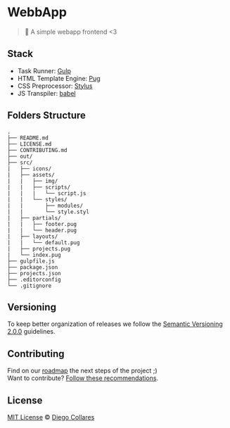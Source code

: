 # WebbApp

> :rocket: A simple webapp frontend <3

## Stack

- Task Runner: [Gulp](http://gulpjs.com/)
- HTML Template Engine: [Pug](https://pugjs.org/api/getting-started.html)
- CSS Preprocessor: [Stylus](http://stylus-lang.com/)
- JS Transpiler: [babel](https://babeljs.io/)

## Folders Structure
	.
	├── README.md
	├── LICENSE.md
	├── CONTRIBUTING.md
	├── out/
	├── src/
	|   ├── icons/
	|   ├── assets/
	|   |   ├── img/
	|   |   ├── scripts/
	|   |   |   └── script.js
	|   |   └── styles/
	|   |       ├── modules/
	|   |       └── style.styl
	|   ├── partials/
	|   |   ├── footer.pug
	|   |   └── header.pug
	|   ├── layouts/
	|   |   └── default.pug
	|   ├── projects.pug
	|   └── index.pug
	├── gulpfile.js
	├── package.json
	├── projects.json
	├── .editorconfig
	└── .gitignore

## Versioning

To keep better organization of releases we follow the [Semantic Versioning 2.0.0](http://semver.org/) guidelines.

## Contributing
Find on our [roadmap](https://github.com/Senhordim/webapp/issues/1) the next steps of the project ;)
<br>
Want to contribute? [Follow these recommendations](https://github.com/Senhordim/webapp/blob/master/CONTRIBUTING.md).

## License
[MIT License](https://github.com/Senhordim/webapp/blob/master/LICENSE.md) © [Diego Collares](https://medium.com/@senhordim/)
